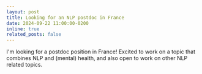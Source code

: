 ```yaml
---
layout: post
title: Looking for an NLP postdoc in France
date: 2024-09-22 11:00:00-0200
inline: true
related_posts: false
---
```


I'm looking for a postdoc position in France! Excited to work on a topic that combines NLP and (mental) health, and also open to work on other NLP related topics.



